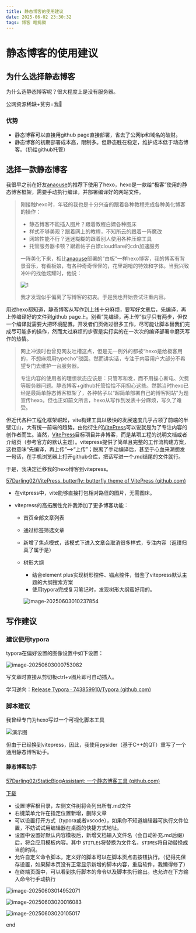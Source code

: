 ```yaml
---
title: 静态博客的使用建议
date: 2025-06-02 23:30:32
tags: 博客 瞎捣鼓 
---
```

# 静态博客的使用建议

## 为什么选择静态博客

为什么选静态博客呢？很大程度上是没有服务器。

公网资源稀缺+贫穷=我🤕 

### 优势

- 静态博客可以直接用github page直接部署，省去了公网ip和域名的破财。
- 静态博客的初期部署成本高，限制多。但静态胜在稳定，维护成本低于动态博客。（扔给github托管）

## 选择一款静态博客

我很早之前在好友[anaouse](https://anaouse.github.io/)的推荐下使用了hexo，hexo是一款给“极客”使用的静态博客框架，需要手动执行编译，并部署编译好的网站文件。

> 刚接触hexo时，年轻的我也是十分兴奋的跟着各种教程完成各种美化博客的操作：
>
> - 静态博客不能插入图片？跟着教程白嫖各种图床
> - 样式不够美观？跟着网上的教程，不知所云的跟着一阵魔改
> - 网站性能不行？迷迷糊糊的跟着别人使用各种压缩工具
> - 托管服务器卡顿？跟着帖子白嫖cloudflare的cdn加速服务
>
> 一阵美化下来，相比[anaouse](https://anaouse.github.io/)部署的“白板”一样hexo博客，我的博客有背景音乐，有看板娘，有各种奇奇怪怪的，花里胡哨的特效和字体。当我兴致冲冲的找他炫耀时，他说：
>
> ![1](https://resource-un4.pages.dev/article/4a881447f898227c2d18a9a6c8259fa.jpg)
>
> 我才发现似乎偏离了写博客的初衷。于是我也开始尝试注重内容。

​	用过hexo都知道，静态博客从写作到上线十分麻烦，要写好文章后，先编译，再上传编译好的文件到github page上。别看“先编译，再上传”似乎只有两步，但仅一个编译就需要大把环境配置。开发者们页做过很多工作，尽可能让脚本替我们完成尽可能多的操作，然而太过麻烦的步骤是实打实的在一次次的编译部署中磨灭写作的热情。

> 网上冲浪时也曾见网友吐槽这点，但是无一例外的都被“hexo是给极客用的，不想麻烦用typecho”驳回。然而讲实话，专注于内容用户大部分不希望专门去维护一台服务器。
>
> 专注内容的使用者的理想状态应该是：只管写和发，而不用操心断电、欠费等服务器问题。静态博客+github托管恰恰不用担心这些。然鹅当时hexo已经是最简单静态博客框架了，各种帖子以“超简单部署自己的博客网站”为题宣传hexo。但也正如前文所言，hexo从写作到发表十分麻烦，写久了难受。

​	但近代各种工程化框架崛起，vite构建工具以极快的发展速度几乎占领了前端的半壁江山，大有统一前端的趋势。由他衍生的[VitePress](https://vitepress.dev/zh/)可以说就是为了专注内容的创作者而生。当然，[VitePress](https://vitepress.dev/zh/)目标项目并非博客，而是某项工程的说明文档或者介绍页（参考官方的默认主题）。vitepress提供了简单且完整的工作流构建方案，这也意味“先编译，再上传”——>“上传”；脱离了手动编译后，甚至于心血来潮想发一句话，在手机浏览器上打开github仓库，把话写进一个.md结尾的文件就行。

于是，我决定迁移我的hexo博客到vitepress。

[57Darling02/VitePress_butterfly: butterfly theme of VitePress (github.com)](https://github.com/57Darling02/VitePress_butterfly)



- 在vitpress中，vite能够直接打包相对路径的图片，无需图床。

- vitepress的高拓展性允许我添加了更多博客功能：

	- 首页全部文章列表

	- 通过标签筛选文章

	- 新增了焦点模式，该模式下进入文章会取消很多样式，专注内容（返璞归真了属于是）

	- 树形大纲

		- 结合element plus实现树形控件、锚点控件，借鉴了vitepress默认主题的大纲搜索方案
		- 使用typora完成复习笔记时，发现树形大纲蛮好用的。

		![image-20250603010237854](./%E9%9D%99%E6%80%81%E5%8D%9A%E5%AE%A2%E7%9A%84%E4%BD%BF%E7%94%A8%E5%BB%BA%E8%AE%AE.assets/image-20250603010237854.png)

## 写作建议

### 建议使用typora

typora在偏好设置的图像设置中如下设置：

![image-20250603000753082](./%E9%9D%99%E6%80%81%E5%8D%9A%E5%AE%A2%E7%9A%84%E4%BD%BF%E7%94%A8%E5%BB%BA%E8%AE%AE.assets/image-20250603000753082.png)

写文章时直接从剪切板ctrl+v图片即可自动插入。

学习逆向：[Release Typora · 743859910/Typora (github.com)](https://github.com/743859910/Typora/releases/tag/Typora)



### 脚本建议

我曾经专门为hexo写过一个可视化脚本工具

![演示图](./%E9%9D%99%E6%80%81%E5%8D%9A%E5%AE%A2%E7%9A%84%E4%BD%BF%E7%94%A8%E5%BB%BA%E8%AE%AE.assets/image-20240131002102412.png)



但由于已经换到vitepress，因此，我使用pysider（基于C++的QT）重写了一个通用静态博客助手。

#### 静态博客助手

[57Darling02/StaticBlogAssistant: 一个静态博客工具 (github.com)](https://github.com/57Darling02/StaticBlogAssistant)

[下载](https://github.com/57Darling02/StaticBlogAssistant/releases/download/untagged-8397fc94de4a0bfa64bd/StaticBlogAssistant.exe)

- 设置博客根目录，左侧文件树将会列出所有.md文件
- 右键菜单允许在指定位置新增，删除文章
- 可以设置打开方式（typora或者vscode），如果你不知道编辑器可执行文件位置，不妨试试用编辑器在桌面的快捷方式地址。
- 设置中设置好默认内容模板后，新增文档输入文件名（会自动补充.md后缀）后，将会应用模板内容。其中
	`$TITLE$`将替换为文件名，`$TIME$`将自动替换成当前时间。
- 允许自定义命令脚本，定义好的脚本可以在脚本页点击按钮执行。（记得先保存设置，如果脚本页没有正常显示新增的脚本内容，重启软件，我懒得修了）
- 在终端页面中，可以看到执行脚本的命令以及脚本执行输出。也允许在下方输入命令行手动执行

![image-20250603014952071](./%E9%9D%99%E6%80%81%E5%8D%9A%E5%AE%A2%E7%9A%84%E4%BD%BF%E7%94%A8%E5%BB%BA%E8%AE%AE.assets/image-20250603014952071.png)

![image-20250603020016083](./%E9%9D%99%E6%80%81%E5%8D%9A%E5%AE%A2%E7%9A%84%E4%BD%BF%E7%94%A8%E5%BB%BA%E8%AE%AE.assets/image-20250603020016083.png)

![image-20250603020105017](./%E9%9D%99%E6%80%81%E5%8D%9A%E5%AE%A2%E7%9A%84%E4%BD%BF%E7%94%A8%E5%BB%BA%E8%AE%AE.assets/image-20250603020105017.png)

end
